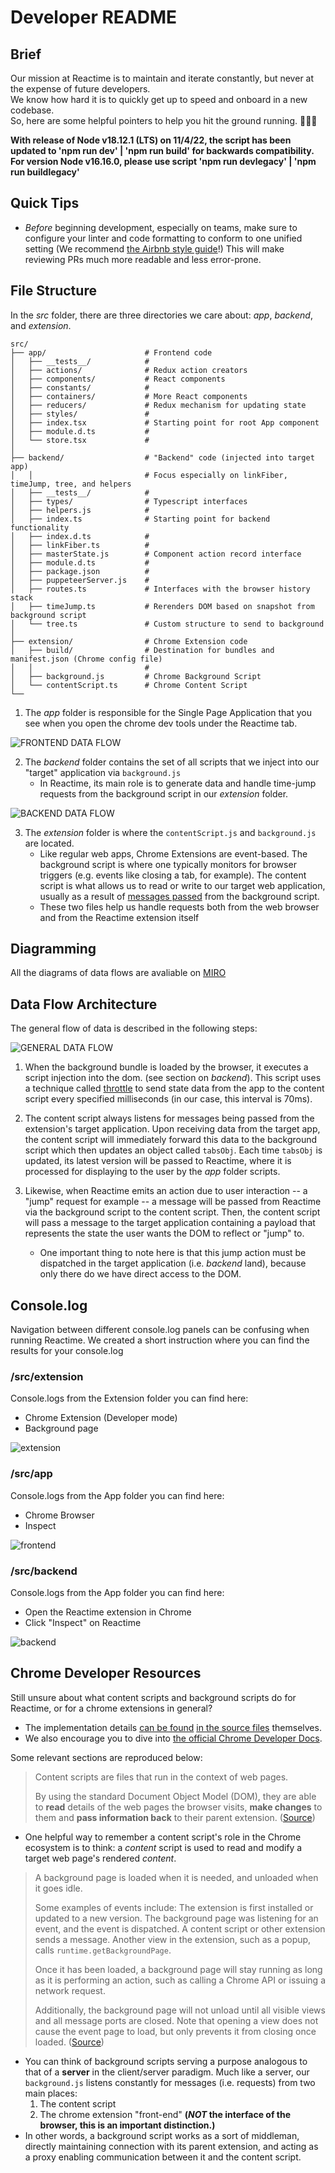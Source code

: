 # Developer README

## Brief
Our mission at Reactime is to maintain and iterate constantly, but never at the expense of future developers.<br />We know how hard it is to quickly get up to speed and onboard in a new codebase.<br />So, here are some helpful pointers to help you hit the ground running. 🏃🏾💨

<b>With release of Node v18.12.1 (LTS) on 11/4/22, the script has been updated to 'npm run dev' | 'npm run build' for backwards compatibility.<br/>
For version Node v16.16.0, please use script 'npm run devlegacy' | 'npm run buildlegacy'</b>

## Quick Tips
- _Before_ beginning development, especially on teams, make sure to configure your linter and code formatting to conform to one unified setting (We recommend [the Airbnb style guide](https://github.com/airbnb/javascript)!) This will make reviewing PRs much more readable and less error-prone.

## File Structure

In the *src* folder, there are three directories we care about: *app*, *backend*, and *extension*.
```
src/
├── app/                      # Frontend code
│   ├── __tests__/            #
│   ├── actions/              # Redux action creators
│   ├── components/           # React components
│   ├── constants/            #
│   ├── containers/           # More React components
│   ├── reducers/             # Redux mechanism for updating state
│   ├── styles/               #
│   ├── index.tsx             # Starting point for root App component
│   ├── module.d.ts           #
│   └── store.tsx             #
│
├── backend/                  # "Backend" code (injected into target app)
│   │                         # Focus especially on linkFiber, timeJump, tree, and helpers
│   ├── __tests__/            #
│   ├── types/                # Typescript interfaces
│   ├── helpers.js            #
│   ├── index.ts              # Starting point for backend functionality
│   ├── index.d.ts            #
│   ├── linkFiber.ts          #
│   ├── masterState.js        # Component action record interface
│   ├── module.d.ts           #
│   ├── package.json          #
│   ├── puppeteerServer.js    #
│   ├── routes.ts             # Interfaces with the browser history stack 
│   ├── timeJump.ts           # Rerenders DOM based on snapshot from background script
│   └── tree.ts               # Custom structure to send to background
│
├── extension/                # Chrome Extension code
│   ├── build/                # Destination for bundles and manifest.json (Chrome config file)
│   │                         #
│   ├── background.js         # Chrome Background Script
│   └── contentScript.ts      # Chrome Content Script
└──
```

1. The *app* folder is responsible for the Single Page Application that you see when you open the chrome dev tools under the Reactime tab.

![FRONTEND DATA FLOW](../assets/frontend-diagram.png)

2. The *backend* folder contains the set of all scripts that we inject into our "target" application via `background.js`
    - In Reactime, its main role is to generate data and handle time-jump requests from the background script in our *extension* folder.

![BACKEND DATA FLOW](../assets/backend.png)

3. The *extension* folder is where the `contentScript.js` and `background.js` are located.
    - Like regular web apps, Chrome Extensions are event-based. The background script is where one typically monitors for browser triggers (e.g. events like closing a tab, for example). The content script is what allows us to read or write to our target web application, usually as a result of [messages passed](https://developer.chrome.com/extensions/messaging) from the background script.
    - These two files help us handle requests both from the web browser and from the Reactime extension itself


## Diagramming
All the diagrams of data flows are avaliable on [MIRO](https://miro.com/app/board/o9J_lejUqLQ=/)
## Data Flow Architecture

The general flow of data is described in the following steps:

![GENERAL DATA FLOW](../assets/DataFlowDiagram.PNG)

1. When the background bundle is loaded by the browser, it executes a script injection into the dom. (see section on *backend*). This script uses a technique called [throttle](https://medium.com/@bitupon.211/debounce-and-throttle-160affa5457b) to send state data from the app to the content script every specified milliseconds (in our case, this interval is 70ms).
<!--  CHECK LINE 496 IN LINKFIBER.TS -->


2. The content script always listens for messages being passed from the extension's target application. Upon receiving data from the target app, the content script will immediately forward this data to the background script which then updates an object called `tabsObj`. Each time `tabsObj` is updated, its latest version will be passed to Reactime, where it is processed for displaying to the user by the *app* folder scripts.

3. Likewise, when Reactime emits an action due to user interaction -- a "jump" request for example --  a message will be passed from Reactime via the background script to the content script. Then, the content script will pass a message to the target application containing a payload that represents the state the user wants the DOM to reflect or "jump" to.
    - One important thing to note here is that this jump action must be dispatched in the target application (i.e. *backend* land), because only there do we have direct access to the DOM.

## Console.log

Navigation between different console.log panels can be confusing when running Reactime. We created a short instruction where you can find the results for your console.log

### <b> /src/extension </b>
Console.logs from the Extension folder you can find here:
- Chrome Extension (Developer mode)
- Background page

![extension](../assets/extension-console.gif)

### <b> /src/app </b>
Console.logs from the App folder you can find here:
- Chrome Browser
- Inspect

![frontend](../assets/console.gif)

### <b> /src/backend </b>
Console.logs from the App folder you can find here:
- Open the Reactime extension in Chrome
- Click "Inspect" on Reactime

![backend](../assets/reactime-console.gif)

## Chrome Developer Resources
Still unsure about what content scripts and background scripts do for Reactime, or for a chrome extensions in general?
  - The implementation details [can be found](./extension/background.js) [in the source files](./extension/contentScript.ts) themselves.
  - We also encourage you to dive into [the official Chrome Developer Docs](https://developer.chrome.com/home).

  Some relevant sections are reproduced below:

> Content scripts are files that run in the context of web pages.
>
> By using the standard Document Object Model (DOM), they are able to **read** details of the web pages the browser visits, **make changes** to them and **pass information back** to their parent extension. ([Source](https://developer.chrome.com/extensions/content_scripts))

- One helpful way to remember a content script's role in the Chrome ecosystem is to think: a *content* script is used to read and modify a target web page's rendered *content*.

>A background page is loaded when it is needed, and unloaded when it goes idle.
>
> Some examples of events include:
>The extension is first installed or updated to a new version.
>The background page was listening for an event, and the event is dispatched.
>A content script or other extension sends a message.
>Another view in the extension, such as a popup, calls `runtime.getBackgroundPage`.
>
>Once it has been loaded, a background page will stay running as long as it is performing an action, such as calling a Chrome API or issuing a network request.
>
> Additionally, the background page will not unload until all visible views and all message ports are closed. Note that opening a view does not cause the event page to load, but only prevents it from closing once loaded. ([Source](https://developer.chrome.com/extensions/background_pages))

- You can think of background scripts serving a purpose analogous to that of a **server** in the client/server paradigm. Much like a server, our `background.js` listens constantly for messages (i.e. requests) from two main places:
  1. The content script
  2. The chrome extension "front-end" **(*NOT* the interface of the browser, this is an important distinction.)**
- In other words, a background script works as a sort of middleman, directly maintaining connection with its parent extension, and acting as a proxy enabling communication between it and the content script.
